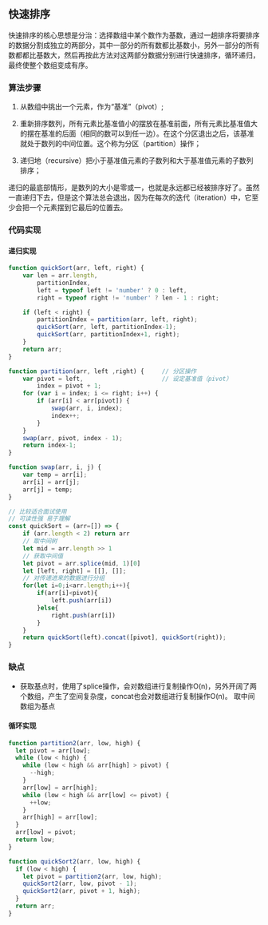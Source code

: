 ## 快速排序

快速排序的核心思想是分治：选择数组中某个数作为基数，通过一趟排序将要排序的数据分割成独立的两部分，其中一部分的所有数都比基数小，另外一部分的所有数都都比基数大，然后再按此方法对这两部分数据分别进行快速排序，循环递归，最终使整个数组变成有序。

### 算法步骤

1. 从数组中挑出一个元素，作为“基准”（pivot）;

2. 重新排序数列，所有元素比基准值小的摆放在基准前面，所有元素比基准值大的摆在基准的后面（相同的数可以到任一边）。在这个分区退出之后，该基准就处于数列的中间位置。这个称为分区（partition）操作；

3. 递归地（recursive）把小于基准值元素的子数列和大于基准值元素的子数列排序；

递归的最底部情形，是数列的大小是零或一，也就是永远都已经被排序好了。虽然一直递归下去，但是这个算法总会退出，因为在每次的迭代（iteration）中，它至少会把一个元素摆到它最后的位置去。


### 代码实现

#### 递归实现

```js
function quickSort(arr, left, right) {
    var len = arr.length,
        partitionIndex,
        left = typeof left != 'number' ? 0 : left,
        right = typeof right != 'number' ? len - 1 : right;

    if (left < right) {
        partitionIndex = partition(arr, left, right);
        quickSort(arr, left, partitionIndex-1);
        quickSort(arr, partitionIndex+1, right);
    }
    return arr;
}

function partition(arr, left ,right) {     // 分区操作
    var pivot = left,                      // 设定基准值（pivot）
        index = pivot + 1;
    for (var i = index; i <= right; i++) {
        if (arr[i] < arr[pivot]) {
            swap(arr, i, index);
            index++;
        }
    }
    swap(arr, pivot, index - 1);
    return index-1;
}

function swap(arr, i, j) {
    var temp = arr[i];
    arr[i] = arr[j];
    arr[j] = temp;
}
```

```js
// 比较适合面试使用
// 可读性强 易于理解
const quickSort = (arr=[]) => {
    if (arr.length < 2) return arr
    // 取中间树
    let mid = arr.length >> 1
    // 获取中间值
    let pivot = arr.splice(mid, 1)[0]
    let [left, right] = [[], []];
    // 对传递进来的数据进行分组
    for(let i=0;i<arr.length;i++){
        if(arr[i]<pivot){
            left.push(arr[i])
        }else{
            right.push(arr[i])
        }
    }
    return quickSort(left).concat([pivot], quickSort(right));
}
```


### 缺点
- 获取基点时，使用了splice操作，会对数组进行复制操作O(n)，另外开阔了两个数组，产生了空间复杂度，concat也会对数组进行复制操作O(n)。
取中间数组为基点


#### 循环实现

```js
function partition2(arr, low, high) {
  let pivot = arr[low];
  while (low < high) {
    while (low < high && arr[high] > pivot) {
      --high;
    }
    arr[low] = arr[high];
    while (low < high && arr[low] <= pivot) {
      ++low;
    }
    arr[high] = arr[low];
  }
  arr[low] = pivot;
  return low;
}

function quickSort2(arr, low, high) {
  if (low < high) {
    let pivot = partition2(arr, low, high);
    quickSort2(arr, low, pivot - 1);
    quickSort2(arr, pivot + 1, high);
  }
  return arr;
}
```



